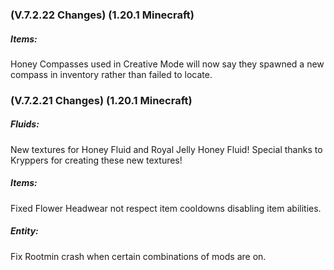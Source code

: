 ### **(V.7.2.22 Changes) (1.20.1 Minecraft)**

##### Items:
Honey Compasses used in Creative Mode will now say they spawned a new compass in inventory rather than failed to locate.


### **(V.7.2.21 Changes) (1.20.1 Minecraft)**

##### Fluids:
New textures for Honey Fluid and Royal Jelly Honey Fluid! Special thanks to Kryppers for creating these new textures!

##### Items:
Fixed Flower Headwear not respect item cooldowns disabling item abilities.

##### Entity:
Fix Rootmin crash when certain combinations of mods are on.
